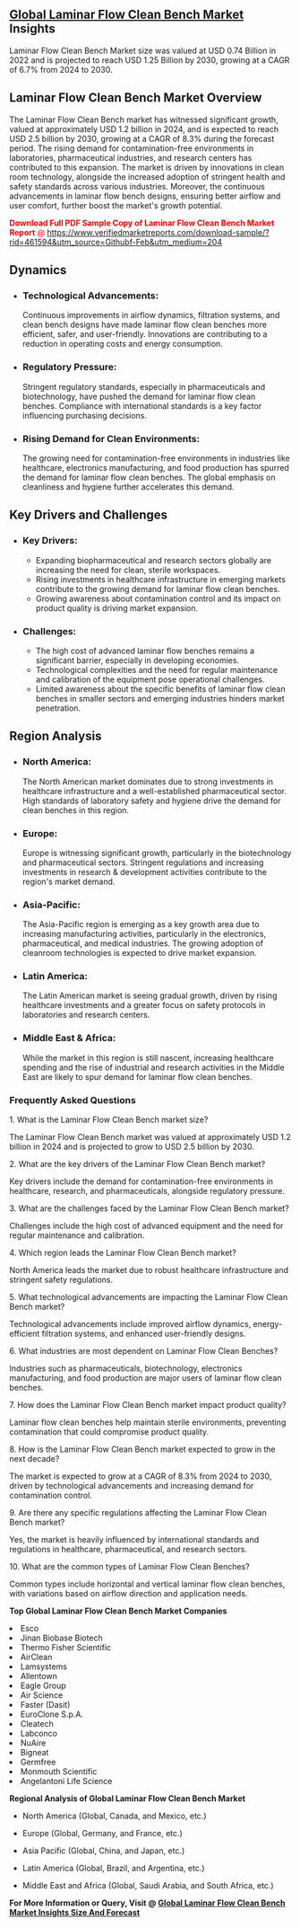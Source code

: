 <h2><a href="https://www.verifiedmarketreports.com/download-sample/?rid=461594&amp;utm_source=Githubf&amp;utm_medium=204" target="_blank">Global Laminar Flow Clean Bench Market</a> Insights</h2><p>Laminar Flow Clean Bench Market size was valued at USD 0.74 Billion in 2022 and is projected to reach USD 1.25 Billion by 2030, growing at a CAGR of 6.7% from 2024 to 2030.</p><p> <h2>Laminar Flow Clean Bench Market Overview</h2> <p>The Laminar Flow Clean Bench market has witnessed significant growth, valued at approximately USD 1.2 billion in 2024, and is expected to reach USD 2.5 billion by 2030, growing at a CAGR of 8.3% during the forecast period. The rising demand for contamination-free environments in laboratories, pharmaceutical industries, and research centers has contributed to this expansion. The market is driven by innovations in clean room technology, alongside the increased adoption of stringent health and safety standards across various industries. Moreover, the continuous advancements in laminar flow bench designs, ensuring better airflow and user comfort, further boost the market's growth potential. <p><span class=""><span style="color: #ff0000;"><strong>Download Full PDF Sample Copy of Laminar Flow Clean Bench Market Report</strong> @ </span><a href="https://www.verifiedmarketreports.com/download-sample/?rid=461594&amp;utm_source=Githubf-Feb&amp;utm_medium=204" target="_blank">https://www.verifiedmarketreports.com/download-sample/?rid=461594&amp;utm_source=Githubf-Feb&amp;utm_medium=204</a></span></p> <h2>Dynamics</h2> <ul> <li><h3>Technological Advancements:</h3> Continuous improvements in airflow dynamics, filtration systems, and clean bench designs have made laminar flow clean benches more efficient, safer, and user-friendly. Innovations are contributing to a reduction in operating costs and energy consumption.</li> <li><h3>Regulatory Pressure:</h3> Stringent regulatory standards, especially in pharmaceuticals and biotechnology, have pushed the demand for laminar flow clean benches. Compliance with international standards is a key factor influencing purchasing decisions.</li> <li><h3>Rising Demand for Clean Environments:</h3> The growing need for contamination-free environments in industries like healthcare, electronics manufacturing, and food production has spurred the demand for laminar flow clean benches. The global emphasis on cleanliness and hygiene further accelerates this demand.</li> </ul> <h2>Key Drivers and Challenges</h2> <ul> <li><h3>Key Drivers:</h3> <ul> <li>Expanding biopharmaceutical and research sectors globally are increasing the need for clean, sterile workspaces.</li> <li>Rising investments in healthcare infrastructure in emerging markets contribute to the growing demand for laminar flow clean benches.</li> <li>Growing awareness about contamination control and its impact on product quality is driving market expansion.</li> </ul> </li> <li><h3>Challenges:</h3> <ul> <li>The high cost of advanced laminar flow benches remains a significant barrier, especially in developing economies.</li> <li>Technological complexities and the need for regular maintenance and calibration of the equipment pose operational challenges.</li> <li>Limited awareness about the specific benefits of laminar flow clean benches in smaller sectors and emerging industries hinders market penetration.</li> </ul> </li> </ul> <h2>Region Analysis</h2> <ul> <li><h3>North America:</h3> The North American market dominates due to strong investments in healthcare infrastructure and a well-established pharmaceutical sector. High standards of laboratory safety and hygiene drive the demand for clean benches in this region.</li> <li><h3>Europe:</h3> Europe is witnessing significant growth, particularly in the biotechnology and pharmaceutical sectors. Stringent regulations and increasing investments in research & development activities contribute to the region's market demand.</li> <li><h3>Asia-Pacific:</h3> The Asia-Pacific region is emerging as a key growth area due to increasing manufacturing activities, particularly in the electronics, pharmaceutical, and medical industries. The growing adoption of cleanroom technologies is expected to drive market expansion.</li> <li><h3>Latin America:</h3> The Latin American market is seeing gradual growth, driven by rising healthcare investments and a greater focus on safety protocols in laboratories and research centers.</li> <li><h3>Middle East & Africa:</h3> While the market in this region is still nascent, increasing healthcare spending and the rise of industrial and research activities in the Middle East are likely to spur demand for laminar flow clean benches.</li> </ul> <h3>Frequently Asked Questions</h3> <p>1. What is the Laminar Flow Clean Bench market size?</p> <p>The Laminar Flow Clean Bench market was valued at approximately USD 1.2 billion in 2024 and is projected to grow to USD 2.5 billion by 2030.</p> <p>2. What are the key drivers of the Laminar Flow Clean Bench market?</p> <p>Key drivers include the demand for contamination-free environments in healthcare, research, and pharmaceuticals, alongside regulatory pressure.</p> <p>3. What are the challenges faced by the Laminar Flow Clean Bench market?</p> <p>Challenges include the high cost of advanced equipment and the need for regular maintenance and calibration.</p> <p>4. Which region leads the Laminar Flow Clean Bench market?</p> <p>North America leads the market due to robust healthcare infrastructure and stringent safety regulations.</p> <p>5. What technological advancements are impacting the Laminar Flow Clean Bench market?</p> <p>Technological advancements include improved airflow dynamics, energy-efficient filtration systems, and enhanced user-friendly designs.</p> <p>6. What industries are most dependent on Laminar Flow Clean Benches?</p> <p>Industries such as pharmaceuticals, biotechnology, electronics manufacturing, and food production are major users of laminar flow clean benches.</p> <p>7. How does the Laminar Flow Clean Bench market impact product quality?</p> <p>Laminar flow clean benches help maintain sterile environments, preventing contamination that could compromise product quality.</p> <p>8. How is the Laminar Flow Clean Bench market expected to grow in the next decade?</p> <p>The market is expected to grow at a CAGR of 8.3% from 2024 to 2030, driven by technological advancements and increasing demand for contamination control.</p> <p>9. Are there any specific regulations affecting the Laminar Flow Clean Bench market?</p> <p>Yes, the market is heavily influenced by international standards and regulations in healthcare, pharmaceutical, and research sectors.</p> <p>10. What are the common types of Laminar Flow Clean Benches?</p> <p>Common types include horizontal and vertical laminar flow clean benches, with variations based on airflow direction and application needs.</p> </p><p><strong>Top Global Laminar Flow Clean Bench Market Companies</strong></p><div data-test-id=""><p><li>Esco</li><li> Jinan Biobase Biotech</li><li> Thermo Fisher Scientific</li><li> AirClean</li><li> Lamsystems</li><li> Allentown</li><li> Eagle Group</li><li> Air Science</li><li> Faster (Dasit)</li><li> EuroClone S.p.A.</li><li> Cleatech</li><li> Labconco</li><li> NuAire</li><li> Bigneat</li><li> Germfree</li><li> Monmouth Scientific</li><li> Angelantoni Life Science</li></p><div><strong>Regional Analysis of&nbsp;Global Laminar Flow Clean Bench Market</strong></div><ul><li dir="ltr"><p dir="ltr">North America&nbsp;(Global, Canada, and Mexico, etc.)</p></li><li dir="ltr"><p dir="ltr">Europe (Global, Germany, and France, etc.)</p></li><li dir="ltr"><p dir="ltr">Asia Pacific&nbsp;(Global, China, and Japan, etc.)</p></li><li dir="ltr"><p dir="ltr">Latin America&nbsp;(Global, Brazil, and Argentina, etc.)</p></li><li dir="ltr">Middle East and Africa&nbsp;(Global, Saudi Arabia, and South Africa, etc.)</li></ul><p><strong>For More Information or Query, Visit @&nbsp;</strong><strong><a href="https://www.verifiedmarketreports.com/product/laminar-flow-clean-bench-market/?utm_source=Githubf&amp;utm_medium=204" target="_blank">Global Laminar Flow Clean Bench Market Insights Size And Forecast</a></strong></p></div>
